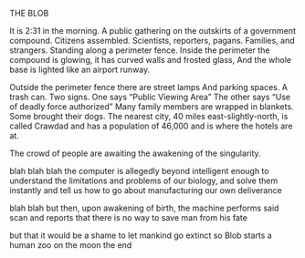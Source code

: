 THE BLOB

It is 2:31 in the morning.
A public gathering on the outskirts of a government compound.
Citizens assembled.
Scientists, reporters, pagans.
Families, and strangers.
Standing along a perimeter fence.
Inside the perimeter the compound is glowing, 
it has curved walls and frosted glass,
And the whole base is lighted like an airport runway.

Outside the perimeter fence there are street lamps
And parking spaces. A trash can.
Two signs.
One says “Public Viewing Area”
The other says “Use of deadly force authorized”
Many family members are wrapped in blankets.
Some brought their dogs. 
The nearest city, 40 miles east-slightly-north,
is called Crawdad and has a population of 46,000
and is where the hotels are at.

The crowd of people are awaiting the awakening of the singularity.

blah blah blah
the computer is allegedly beyond intelligent enough
to understand the limitations and problems
of our biology, and solve them instantly
and tell us how to go about manufacturing
our own deliverance

blah blah
but then, upon awakening of birth,
the machine performs said scan
and reports that there is no way
to save man from his fate

but that it would be a shame
to let mankind go extinct
so Blob starts a human zoo on the moon
the end

